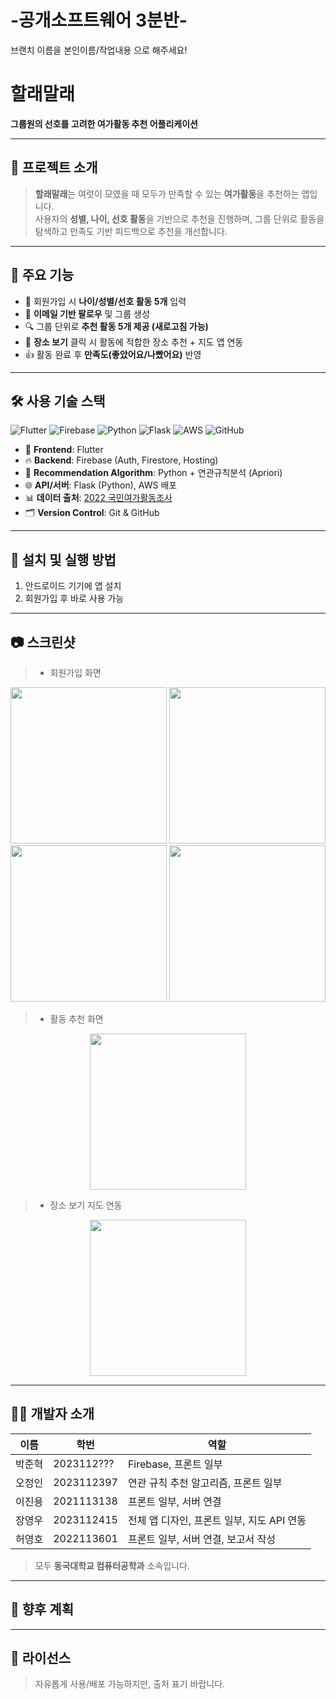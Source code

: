 # -공개소프트웨어 3분반-
브랜치 이름을
  본인이름/작업내용
으로 해주세요!



# 할래말래

**그룹원의 선호를 고려한 여가활동 추천 어플리케이션**

---

## 📌 프로젝트 소개

> **할래말래**는 여럿이 모였을 때 모두가 만족할 수 있는 **여가활동**을 추천하는 앱입니다.  
사용자의 **성별, 나이, 선호 활동**을 기반으로 추천을 진행하며, 그룹 단위로 활동을 탐색하고 만족도 기반 피드백으로 추천을 개선합니다.

---

## 🚀 주요 기능

- 👤 회원가입 시 **나이/성별/선호 활동 5개** 입력
- 🤝 **이메일 기반 팔로우** 및 그룹 생성
- 🔍 그룹 단위로 **추천 활동 5개 제공 (새로고침 가능)**
- 📍 **장소 보기** 클릭 시 활동에 적합한 장소 추천 + 지도 앱 연동
- 👍 활동 완료 후 **만족도(좋았어요/나빴어요)** 반영

---

## 🛠️ 사용 기술 스택

![Flutter](https://img.shields.io/badge/Flutter-02569B?style=for-the-badge&logo=flutter&logoColor=white)
![Firebase](https://img.shields.io/badge/Firebase-FFCA28?style=for-the-badge&logo=firebase&logoColor=black)
![Python](https://img.shields.io/badge/Python-3776AB?style=for-the-badge&logo=python&logoColor=white)
![Flask](https://img.shields.io/badge/Flask-000000?style=for-the-badge&logo=flask&logoColor=white)
![AWS](https://img.shields.io/badge/AWS-FF9900?style=for-the-badge&logo=amazonaws&logoColor=white)
![GitHub](https://img.shields.io/badge/GitHub-181717?style=for-the-badge&logo=github&logoColor=white)

- 💙 **Frontend**: Flutter  
- 🔥 **Backend**: Firebase (Auth, Firestore, Hosting)  
- 🐍 **Recommendation Algorithm**: Python + 연관규칙분석 (Apriori)  
- 🌐 **API/서버**: Flask (Python), AWS 배포  
- 📊 **데이터 출처**: [2022 국민여가활동조사](https://www.data.go.kr/data/3075652/fileData.do?recommendDataYn=Y)  
- 🗂 **Version Control**: Git & GitHub

---

## 📱 설치 및 실행 방법

1. 안드로이드 기기에 앱 설치  
2. 회원가입 후 바로 사용 가능  

---

## 📷 스크린샷

> - 회원가입 화면

<div align="center">
  <img src="https://github.com/user-attachments/assets/02fa2c47-fa9f-4119-bc06-38afe501e55e" height="250"/>
  <img src="https://github.com/user-attachments/assets/1f1fe403-2ee4-4219-a1d5-a9c21ac63fbe" width="250"/>
  <img src="https://github.com/user-attachments/assets/790669bd-3e89-4a08-afcf-ac0956db5cb3" width="250"/>
  <img src="https://github.com/user-attachments/assets/dad7cae2-5ce0-49bc-90c2-5f60f29bc6fd" width="250"/>
</div>

> - 활동 추천 화면

<div align="center">
  <img src="https://github.com/user-attachments/assets/399005a4-5296-45ab-9012-fd6987382c2e" width="250"/>
</div>

> - 장소 보기 지도 연동

<div align="center">
  <img src="https://github.com/user-attachments/assets/37c67968-bdc5-4b65-a885-4da49c2afdb3" width="250"/>
</div>

---

## 👨‍💻 개발자 소개

| 이름 | 학번 | 역할 |
|------|------|------|
| 박준혁 | 2023112??? | Firebase, 프론트 일부 |
| 오정인 | 2023112397 | 연관 규칙 추천 알고리즘, 프론트 일부 |
| 이진용 | 2021113138 | 프론트 일부, 서버 연결 |
| 장영우 | 2023112415 | 전체 앱 디자인, 프론트 일부, 지도 API 연동 |
| 허영호 | 2022113601 | 프론트 일부, 서버 연결, 보고서 작성 |

> 모두 **동국대학교 컴퓨터공학과** 소속입니다.

---

## 📝 향후 계획


---

## 📄 라이선스

> 자유롭게 사용/배포 가능하지만, 출처 표기 바랍니다.

